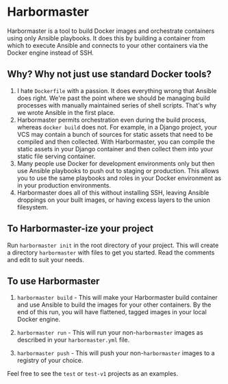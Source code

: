 # Harbormaster

Harbormaster is a tool to build Docker images and orchestrate containers 
using only Ansible playbooks. It does this by building a container from which
to execute Ansible and connects to your other containers via the Docker engine
instead of SSH.

## Why? Why not just use standard Docker tools?

1. I hate `Dockerfile` with a passion. It does everything wrong that Ansible
does right. We're past the point where we should be managing build processes
with manually maintained series of shell scripts. That's why we wrote Ansible
in the first place.
2. Harbormaster permits orchestration even during the build process, whereas
`docker build` does not. For example, in a Django project, your VCS may contain
a bunch of sources for static assets that need to be compiled and then 
collected. With Harbormaster, you can compile the static assets in your Django
container and then collect them into your static file serving container.
3. Many people use Docker for development environments only but then use
Ansible playbooks to push out to staging or production. This allows you to use
the same playbooks and roles in your Docker environment as in your production
environments.
4. Harbormaster does all of this without installing SSH, leaving Ansible 
droppings on your built images, or having excess layers to the union filesystem.

## To Harbormaster-ize your project

Run `harbormaster init` in the root directory of your project. This will create
a directory `harbormaster` with files to get you started. Read the comments and
edit to suit your needs.

## To use Harbormaster

1. `harbormaster build` - This will make your Harbormaster build container and
use Ansible to build the images for your other containers. By the end of this
run, you will have flattened, tagged images in your local Docker engine.

2. `harbormaster run` - This will run your non-`harbormaster` images as described
in your `harbormaster.yml` file.

3. `harbormaster push` - This will push your non-`harbormaster` images to a
registry of your choice.

Feel free to see the `test` or `test-v1` projects as an examples.
